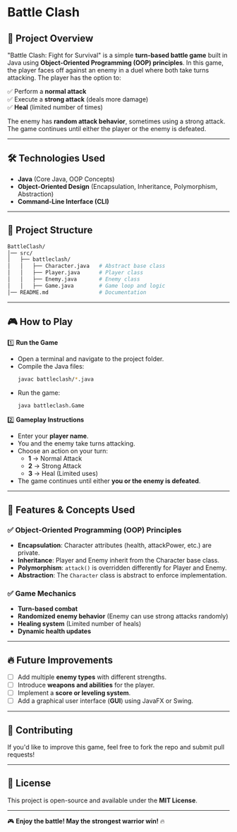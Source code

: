# Battle Clash

## 📌 Project Overview
"Battle Clash: Fight for Survival" is a simple **turn-based battle game** built in Java using **Object-Oriented Programming (OOP) principles**. In this game, the player faces off against an enemy in a duel where both take turns attacking. The player has the option to:

✅ Perform a **normal attack**  
✅ Execute a **strong attack** (deals more damage)  
✅ **Heal** (limited number of times)  

The enemy has **random attack behavior**, sometimes using a strong attack. The game continues until either the player or the enemy is defeated.

---

## 🛠️ Technologies Used
- **Java** (Core Java, OOP Concepts)
- **Object-Oriented Design** (Encapsulation, Inheritance, Polymorphism, Abstraction)
- **Command-Line Interface (CLI)**

---

## 📂 Project Structure
```sh
BattleClash/
│── src/
│   ├── battleclash/
│   │   ├── Character.java   # Abstract base class
│   │   ├── Player.java      # Player class
│   │   ├── Enemy.java       # Enemy class
│   │   ├── Game.java        # Game loop and logic
│── README.md                # Documentation
```

---

## 🎮 How to Play
1️⃣ **Run the Game**
   - Open a terminal and navigate to the project folder.
   - Compile the Java files:
     ```sh
     javac battleclash/*.java
     ```
   - Run the game:
     ```sh
     java battleclash.Game
     ```

2️⃣ **Gameplay Instructions**
   - Enter your **player name**.
   - You and the enemy take turns attacking.
   - Choose an action on your turn:
     - **1** → Normal Attack
     - **2** → Strong Attack
     - **3** → Heal (Limited uses)
   - The game continues until either **you or the enemy is defeated**.

---

## 📌 Features & Concepts Used
### ✅ Object-Oriented Programming (OOP) Principles
- **Encapsulation**: Character attributes (health, attackPower, etc.) are private.
- **Inheritance**: Player and Enemy inherit from the Character base class.
- **Polymorphism**: `attack()` is overridden differently for Player and Enemy.
- **Abstraction**: The `Character` class is abstract to enforce implementation.

### ✅ Game Mechanics
- **Turn-based combat**
- **Randomized enemy behavior** (Enemy can use strong attacks randomly)
- **Healing system** (Limited number of heals)
- **Dynamic health updates**

---

## 🔥 Future Improvements
- [ ] Add multiple **enemy types** with different strengths.
- [ ] Introduce **weapons and abilities** for the player.
- [ ] Implement a **score or leveling system**.
- [ ] Add a graphical user interface (**GUI**) using JavaFX or Swing.

---

## 🤝 Contributing
If you'd like to improve this game, feel free to fork the repo and submit pull requests!

---

## 📜 License
This project is open-source and available under the **MIT License**.

---

🎮 **Enjoy the battle! May the strongest warrior win!** 🔥
